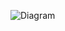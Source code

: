![Diagram](https://www.planttext.com/api/plantuml/png/UhzxlqDnIM9HIMbk3XTNSNPcda9HVd4g5vTJVfA2hfs2OqvcSggLWaTgJaw-8XUNGsfU2b0b0000__y30000)